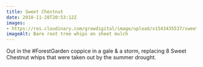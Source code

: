 ```yaml
---
title: Sweet Chestnut
date: 2018-11-28T20:53:12Z
images: 
- https://res.cloudinary.com/growdigital/image/upload/v1543435537/sweet-chestnut-8757EEA7.jpg
imageAlt: Bare root tree whips on sheet mulch
---
```


Out in the #ForestGarden coppice in a gale & a storm, replacing 8 Sweet Chestnut whips that were taken out by the summer drought.
